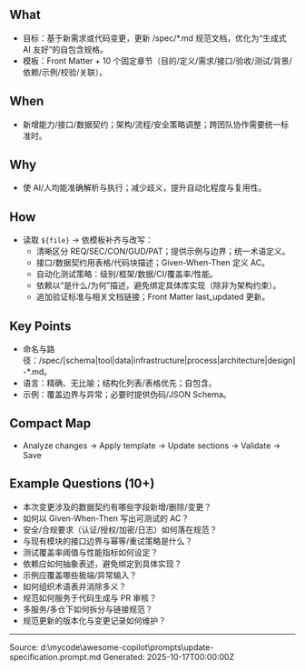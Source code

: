## What
- 目标：基于新需求或代码变更，更新 /spec/*.md 规范文档，优化为“生成式 AI 友好”的自包含规格。
- 模板：Front Matter + 10 个固定章节（目的/定义/需求/接口/验收/测试/背景/依赖/示例/校验/关联）。

## When
- 新增能力/接口/数据契约；架构/流程/安全策略调整；跨团队协作需要统一标准时。

## Why
- 使 AI/人均能准确解析与执行；减少歧义，提升自动化程度与复用性。

## How
- 读取 `${file}` → 依模板补齐与改写：
  - 清晰区分 REQ/SEC/CON/GUD/PAT；提供示例与边界；统一术语定义。
  - 接口/数据契约用表格/代码块描述；Given-When-Then 定义 AC。
  - 自动化测试策略：级别/框架/数据/CI/覆盖率/性能。
  - 依赖以“是什么/为何”描述，避免绑定具体库实现（除非为架构约束）。
  - 追加验证标准与相关文档链接；Front Matter last_updated 更新。

## Key Points
- 命名与路径：/spec/[schema|tool|data|infrastructure|process|architecture|design]-*.md。
- 语言：精确、无比喻；结构化列表/表格优先；自包含。
- 示例：覆盖边界与异常；必要时提供伪码/JSON Schema。

## Compact Map
- Analyze changes → Apply template → Update sections → Validate → Save

## Example Questions (10+)
- 本次变更涉及的数据契约有哪些字段新增/删除/变更？
- 如何以 Given-When-Then 写出可测试的 AC？
- 安全/合规要求（认证/授权/加密/日志）如何落在规范？
- 与现有模块的接口边界与幂等/重试策略是什么？
- 测试覆盖率阈值与性能指标如何设定？
- 依赖应如何抽象表述，避免绑定到具体实现？
- 示例应覆盖哪些极端/异常输入？
- 如何组织术语表并消除多义？
- 规范如何服务于代码生成与 PR 审核？
- 多服务/多仓下如何拆分与链接规范？
- 规范更新的版本化与变更记录如何维护？

---
Source: d:\mycode\awesome-copilot\prompts\update-specification.prompt.md
Generated: 2025-10-17T00:00:00Z
